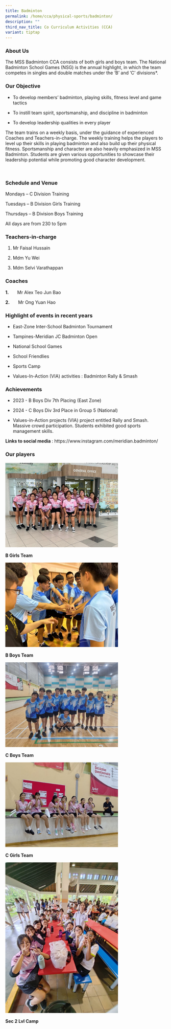 ```yaml
---
title: Badminton
permalink: /home/cca/physical-sports/badminton/
description: ""
third_nav_title: Co Curriculum Activities (CCA)
variant: tiptap
---
```

<h3>About Us</h3>
<p></p>
<p>The MSS Badminton CCA consists of both girls and boys team. The National
Badminton School Games (NSG) is the annual highlight, in which the team
competes in singles and double matches under the ‘B’ and ‘C’ divisions*.</p>
<h3>Our Objective</h3>
<ul data-tight="true" class="tight">
<li>
<p>To develop members’ badminton, playing skills, fitness level and game
tactics</p>
</li>
<li>
<p>To instill team spirit, sportsmanship, and discipline in badminton</p>
</li>
<li>
<p>To develop leadership qualities in every player</p>
</li>
</ul>
<p>The team trains on a weekly basis, under the guidance of experienced Coaches
and Teachers-in-charge. The weekly training helps the players to level
up their skills in playing badminton and also build up their physical fitness.
Sportsmanship and character are also heavily emphasized in MSS Badminton.
Students are given various opportunities to showcase their leadership potential
while promoting good character development.</p>
<p>&nbsp;</p>
<h3>Schedule and Venue</h3>
<p>Mondays – C Division Training</p>
<p>Tuesdays – B Division Girls Training</p>
<p>Thursdays – B Division Boys Training</p>
<p>All days are from 230 to 5pm</p>
<h3>Teachers-in-charge</h3>
<ol data-tight="true" class="tight">
<li>
<p>Mr Faisal Hussain</p>
</li>
<li>
<p>Mdm Yu Wei</p>
</li>
<li>
<p>Mdm Selvi Varathappan</p>
</li>
</ol>
<h3>Coaches</h3>
<p><strong>1.&nbsp;&nbsp;&nbsp;&nbsp;&nbsp;&nbsp;&nbsp; </strong>Mr Alex
Teo Jun Bao</p>
<p><strong>2.&nbsp;&nbsp;&nbsp;&nbsp;&nbsp;&nbsp;&nbsp; </strong>Mr Ong Yuan
Hao</p>
<h3>Highlight of events in recent years</h3>
<ul data-tight="true" class="tight">
<li>
<p>East-Zone Inter-School Badminton Tournament</p>
</li>
<li>
<p>Tampines-Meridian JC Badminton Open</p>
</li>
<li>
<p>National School Games</p>
</li>
<li>
<p>School Friendlies</p>
</li>
<li>
<p>Sports Camp</p>
</li>
<li>
<p>Values-In-Action (VIA) activities : Badminton Rally &amp; Smash</p>
</li>
</ul>
<h3>Achievements</h3>
<ul data-tight="true" class="tight">
<li>
<p>2023 - B Boys Div 7th Placing (East Zone)</p>
</li>
<li>
<p>2024 - C Boys Div 3rd Place in Group 5 (National)</p>
</li>
<li>
<p>Values-in-Action projects (VIA) project entitled Rally and Smash. Massive
crowd participation. Students exhibited good sports management skills.</p>
</li>
</ul>
<p></p>
<p><strong>Links to social media </strong>: <a rel="noopener noreferrer nofollow" target="_blank">https://www.instagram.com/meridian.badminton/</a>
</p>
<h3><strong>Our players</strong></h3>
<p></p>
<div class="isomer-image-wrapper">
<img style="width: 70%;" height="auto" width="100%" alt="B girls" src="/images/CCA/Badminton 2024/B_girls.jpg">
</div>
<p><strong>           B Girls Team</strong>
</p>
<p></p>
<div class="isomer-image-wrapper">
<img style="width: 70%;" height="auto" width="100%" alt="B boys Team" src="/images/CCA/Badminton 2024/B_boys.jpg">
</div>
<p><strong>           B Boys Team</strong>
</p>
<p></p>
<div class="isomer-image-wrapper">
<img style="width: 70%;" height="auto" width="100%" alt="C boys team" src="/images/CCA/Badminton 2024/C_boys.jpg">
</div>
<p><strong>C Boys Team</strong>
</p>
<p></p>
<div class="isomer-image-wrapper">
<img style="width: 70%;" height="auto" width="100%" alt="C girls team" src="/images/CCA/Badminton 2024/C_girls.jpg">
</div>
<p><strong>C Girls Team</strong>
</p>
<p></p>
<div class="isomer-image-wrapper">
<img style="width: 70%;" height="auto" width="100%" alt="Sec 2 Level Camp" src="/images/CCA/Badminton 2024/Sec_2_lvl_cmp.jpg">
</div>
<p><strong>Sec 2 Lvl Camp</strong>
</p>
<p></p>
<p></p>
<p></p>